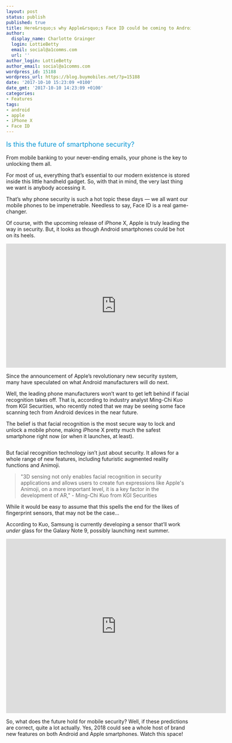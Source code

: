 ```yaml
---
layout: post
status: publish
published: true
title: Here&rsquo;s why Apple&rsquo;s Face ID could be coming to Android
author:
  display_name: Charlotte Grainger
  login: LottieBetty
  email: social@a1comms.com
  url: ''
author_login: LottieBetty
author_email: social@a1comms.com
wordpress_id: 15188
wordpress_url: https://blog.buymobiles.net/?p=15188
date: '2017-10-10 15:23:09 +0100'
date_gmt: '2017-10-10 14:23:09 +0100'
categories:
- Features
tags:
- android
- apple
- iPhone X
- Face ID
---
```

<p><span class="postStandFirst" style="color: #0896d5; line-height: 26px; font-size: 18px;">Is this the future of smartphone security?</span></p>
<p>From mobile banking to your never-ending emails, your phone is the key to unlocking them all.</p>
<p>For most of us, everything that&rsquo;s essential to our modern existence is stored inside this little handheld gadget. So, with that in mind, the very last thing we want is anybody accessing it.</p>
<p>That&rsquo;s why phone security is such a hot topic these days &mdash;&nbsp;we all want our mobile phones to be impenetrable. Needless to say, Face ID is a real game-changer.</p>
<p>Of course, with the upcoming release of iPhone X, Apple is truly leading the way in security. But, it looks as though Android smartphones could be hot on its heels.</p>
<p><iframe src="https://www.youtube.com/embed/K4wEI5zhHB0" width="600" height="338" frameborder="0" allowfullscreen="allowfullscreen"></iframe></p>
<p>Since the announcement of Apple&rsquo;s revolutionary new security system, many have speculated on what Android manufacturers will do next.</p>
<p>Well, the leading phone manufacturers won&rsquo;t want to get left behind if facial recognition takes off. That is, according to industry analyst Ming-Chi Kuo from KGI Securities, who recently noted that we may be seeing some face scanning tech from Android devices in the near future.</p>
<p>The belief is that facial recognition is the most secure way to lock and unlock a mobile phone, making iPhone X pretty much the safest smartphone right now (or when it launches, at least).</p>
<p><img class="aligncenter size-full wp-image-15192" src="https://lh3.googleusercontent.com/ioX84Oz4kcBgq4ohgeZzu7AxtPEPEFakvVOQcbEmwUnEueGDgiKRbz7r_uE8y3fHl98coLN35g-yFdOf4xVI2B0=s0" alt="" /></p>
<p>But facial recognition technology isn&rsquo;t just about security. It allows for a whole range of new features, including futuristic augmented reality functions and Animoji.</p>
<blockquote><p>"3D sensing not only enables facial recognition in security applications and allows users to create fun expressions like Apple's Animoji, on a more important level, it is a key factor in the development of AR," - Ming-Chi Kuo from KGI Securities</p></blockquote>
<p>While it would be easy to assume that this spells the end for the likes of fingerprint sensors, that may not be the case&hellip;</p>
<p>According to Kuo, Samsung is currently developing a sensor that&rsquo;ll work <em>under</em> glass for the Galaxy Note 9, possibly launching next summer.</p>
<p><iframe class="giphy-embed" src="https://giphy.com/embed/3ohhwHqvS4JxT3Sfuw" width="600" height="475" frameborder="0" allowfullscreen="allowfullscreen"></iframe></p>
<p>So, what does the future hold for mobile security? Well, if these predictions are correct, quite a lot actually. Yes, 2018 could see a whole host of brand new features on both Android and Apple smartphones. Watch this space!</p>
